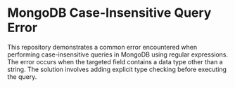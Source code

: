 # MongoDB Case-Insensitive Query Error
This repository demonstrates a common error encountered when performing case-insensitive queries in MongoDB using regular expressions. The error occurs when the targeted field contains a data type other than a string.  The solution involves adding explicit type checking before executing the query.